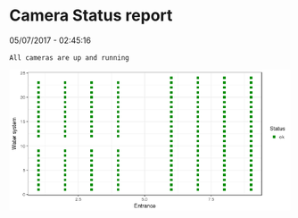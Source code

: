 Camera Status report
================
05/07/2017 - 02:45:16

    All cameras are up and running

![](camreport_files/figure-markdown_github/unnamed-chunk-2-1.png)
